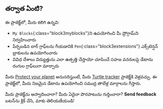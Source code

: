 ## తర్వాత ఏంటి?

ఈ ప్రాజెక్ట్‌లో, మీరు కలిగి ఉన్నవి:

+ `My Blocks`{:class="block3myblocks"}ని ఉపయోగించి మీ ప్రోగ్రామ్‌ని నిర్వహించారు
+ పేర్చబడిన బార్ గ్రాఫ్‌లను గీయడానికి `Pen`{:class="block3extensions"} ఎక్స్‌టెన్షన్ బ్లాకులను ఉపయోగించారు
+ వివిధ దేశాలు విద్యుత్తును ఎలా ఉత్పత్తి చేస్తాయో చూపించే సహజ వనరులపై డేటాను రంగుల గ్రాఫ్‌లుగా మార్చారు

మీరు [Protect your planet](https://projects.raspberrypi.org/en/raspberrypi/protect-our-planet) అనుసరిస్తుంటే, మీరు [Turtle tracker](https://projects.raspberrypi.org/en/projects/turtle-tracker) ప్రాజెక్ట్‌కి వెళ్లవచ్చు. ఈ ప్రాజెక్ట్‌లో, మీరు నిజమైన డేటాను ఉపయోగించి సముద్ర తాబేళ్ల మార్గాలను గీస్తారు.

మీరు ప్రాజెక్ట్‌ను ఆస్వాదించారా? మీరు ఏదైనా పొరపాటును గుర్తించారా? **Send feedback** బటన్‌ను క్లిక్ చేసి, మాకు తెలియజేయండి!
